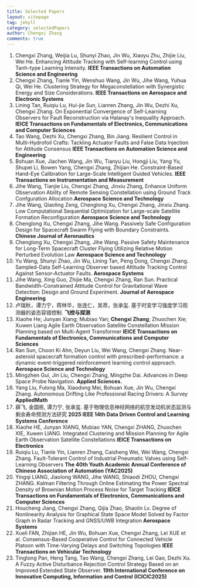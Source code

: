```yaml
---
title: Selected Papers
layout: sitepage
tag: jekyll
category: selectedPapers
author: Chengxi Zhang
comments: true
---
```

<ol> 
<li>Chengxi Zhang, Weijia Lu, Shunyi Zhao, Jin Wu, Xiaoyu Zhu, Zhijie Liu, Wei He. Enhancing Attitude Tracking with Self-learning Control using Tanh-type Learning Intensity. <b>IEEE Transactions on Automation Science and Engineering</b> </li>
    <li>Chengxi Zhang, Tianle Yin, Wenshuo Wang, Jin Wu, Jihe Wang, Yuhua Qi, Wei He. Clustering Strategy for Megaconstellation with Synergistic Energy and Size Considerations. <b>IEEE Transactions on Aerospace and Electronic Systems</b></li>
    <li>Lining Tan, Ruiqiu Lu, Hui-jie Sun, Lianren Zhang, Jin Wu, Dezhi Xu, Chengxi Zhang. On Exponential Convergence of Self-Learning Observers for Fault Reconstruction via Halanay's Inequality Approach. <b>IEICE Transactions on Fundamentals of Electronics, Communications and Computer Sciences</b></li>
<li>Tao Wang, Dezhi Xu, Chengxi Zhang, Bin Jiang. Resilient Control in Multi-Hydrofoil Crafts: Tackling Actuator Faults and False Data Injection for Attitude Consensus <b>IEEE Transactions on Automation Science and Engineering</b></li>
<li>Bohuan Xue, Jiachen Wang, Jin Wu, Tianyu Liu, Hongji Liu, Yang Yu, Shupei Li, Bowen Yang, Chengxi Zhang, Zhijian He. Constraint-Based Hand-Eye Calibration for Large-Scale Intelligent Guided Vehicles. <b>IEEE Transactions on Instrumentation and Measurement</b></li>
    <li>Jihe Wang, Tianjie Liu, Chengxi Zhang, Jinxiu Zhang, Enhance Uniform Observation Ability of Remote Sensing Constellation using Ground Track Confguration Allocation <b>Aerospace Science and Technology</b></li>
<li>Jihe Wang, Qiaoling Zeng, Chenglong Xu, Chengxi Zhang, Jinxiu Zhang. Low Computational Sequential Optimization for Large-scale Satellite Formation Reconfiguration
<b>Aerospace Science and Technology</b></li>
    <li>Chenglong Xu, Chengxi Zhang, Jihe Wang. Passively Safe Configuration Design for Spacecraft Swarm Flying with Boundary Constraints. <b>Chinese Journal of Aeronautics</b></li>
    <li>Chenglong Xu, Chengxi Zhang, Jihe Wang. Passive Safety Maintenance for Long-Term Spacecraft Cluster Flying Utilizing Relative Motion Perturbed Evolution Law <b>Aerospace Science and Technology</b> </li>
    <li>Yu Wang, Shunyi Zhao, Jin Wu, Lining Tan, Peng Dong, Chengxi Zhang. Sampled-Data Self-Learning Observer based Attitude Tracking Control Against Sensor-Actuator Faults. <b>Aerospace Systems</b></li>
    <li>Jihe Wang, Xing Guo, Zhijie Ma, Chengxi Zhang, Ran Sun. Practical Bandwidth-Constrained Attitude Control for Gravitational Wave Detection: Design and Ground Experiment. <b>Journal of Aerospace Engineering</b></li>
    <li>卢瑞秋，谭力宁，蒋林华，张连仁，吴荩，张承玺. 基于时变学习强度学习观测器的姿态容错控制. <b>飞控与探测</b></li>
    <li>Xiaohe He; Junyan Xiang; Mubiao Yan; <b>Chengxi Zhang</b>; Zhuochen Xie; Xuwen Liang Agile Earth Observation Satellite Constellation Mission Planning based on Multi-Agent Transformer <b>IEICE Transactions on Fundamentals of Electronics, Communications and Computer Sciences</b></li>
	<li>Ran Sun, Choon Ki Ahn, Deyun Liu, Wei Wang, Chengxi Zhang. Near-asteroid spacecraft formation control with prescribed-performance: a dynamic event-triggered reinforcement learning control approach. <b>Aerospace Science and Technology</b></li>
    <li>Mingzhen Gui, Jin Liu, Chengxi Zhang, Mingzhe Dai. Advances in Deep Space Probe Navigation. <b>Applied Sciences.</b></li>
<li>Yang Liu, Fulong Ma, Xiaodong Mei, Bohuan Xue, Jin Wu, Chengxi Zhang. Autonomous Drifting Like Professional Racing Drivers: A Survey <b>AppliedMath</b></li>
<li>薛飞,  金国栋,  谭力宁, 张承玺. 基于物理信息神经网络的航空发动机状态监测与剩余寿命预测方法研究 <b>2025 IEEE 14th Data Driven Control and Learning Systems Conference</b></li>
    <li>Xiaohe HE, Junyan XIANG, Mubiao YAN, Chengxi ZHANG, Zhuochen XIE, Xuwen LIANG. Integrated Clustering and Mission Planning for Agile Earth Observation Satellite Constellations <b>IEICE Transactions on Electronics</b></li>
    <li>Ruiqiu Lu, Tianle Yin, Lianren Zhang, Caisheng Wei, Wei Wang, Chengxi Zhang. Fault-Tolerant Control of Industrial Pneumatic Valves using Self-Learning Observers <b>The 40th Youth Academic Annual Conference of Chinese Association of Automation (YAC2025)</b></li>
    <li>Yingqi LIANG, Jiaolong WANG, Jihe WANG, Shiaodi ZHOU, Chengxi ZHANG. Kalman Filtering Through Online Estimating the Power Spectral Density of Brownian Motion Process Noise for Target Tracking <b>IEICE Transactions on Fundamentals of Electronics, Communications and Computer Sciences</b></li>
    <li>Houcheng Jiang, Chengxi Zhang, Qijia Zhao, Shaolin Lv. Degree of Nonlinearity Analysis for Graphical State Space Model Solved by Factor Graph in Radar Tracking and GNSS/UWB Integration <b>Aerospace Systems</b></li>
    <li>Xueli FAN, Zhijian HE, Jin Wu, Bohuan Xue, Chengxi Zhang, Lei XUE et al. Consensus-Based Cooperative Control for Connected Vehicle Platoon with Time-Varying Delays and Switching Topologies <b>IEEE Transactions on Vehicular Technology</b></li>
<li>Tinglong Pan, Heng Tang, Tao Wang, Chengxi Zhang, Lei Gao, Dezhi Xu. A Fuzzy Active Disturbance Rejection Control Strategy Based on an Improved Extended State Observer. <b>19th International Conference on Innovative Computing, Information and Control (ICICIC2025)</b></li>
</ol>




